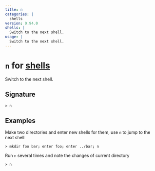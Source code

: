 ```yaml
---
title: n
categories: |
  shells
version: 0.94.0
shells: |
  Switch to the next shell.
usage: |
  Switch to the next shell.
---
```


# `n` for [shells](/commands/categories/shells.md)

<div class='command-title'>Switch to the next shell.</div>

## Signature

```> n ```

## Examples

Make two directories and enter new shells for them, use `n` to jump to the next shell
```nu
> mkdir foo bar; enter foo; enter ../bar; n

```

Run `n` several times and note the changes of current directory
```nu
> n

```

